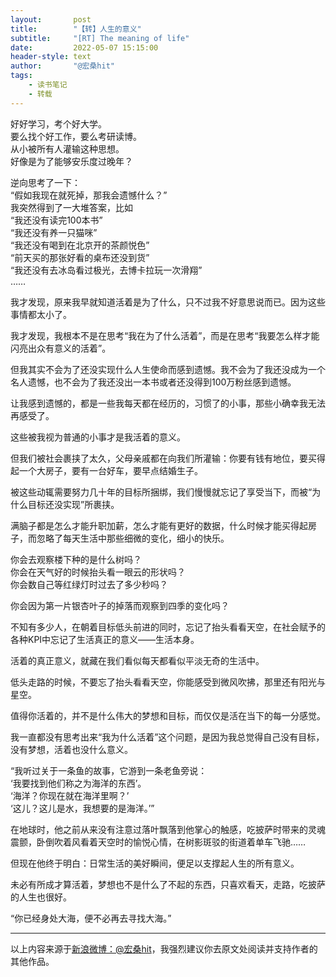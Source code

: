 ```yaml
---
layout:       post
title:        "【转】人生的意义"
subtitle:     "[RT] The meaning of life"
date:         2022-05-07 15:15:00
header-style: text
author:       "@宏桑hit"
tags:
    - 读书笔记
    - 转载
---
```

好好学习，考个好大学。  
要么找个好工作，要么考研读博。  
从小被所有人灌输这种思想。  
好像是为了能够安乐度过晚年？  

逆向思考了一下：  
“假如我现在就死掉，那我会遗憾什么？”  
我突然得到了一大堆答案，比如  
“我还没有读完100本书”  
“我还没有养一只猫咪”  
“我还没有喝到在北京开的茶颜悦色”  
“前天买的那张好看的桌布还没到货”  
“我还没有去冰岛看过极光，去博卡拉玩一次滑翔”  
……  

我才发现，原来我早就知道活着是为了什么，只不过我不好意思说而已。因为这些事情都太小了。  

我才发现，我根本不是在思考“我在为了什么活着”，而是在思考“我要怎么样才能闪亮出众有意义的活着”。  

但我其实不会为了还没实现什么人生使命而感到遗憾。我不会为了我还没成为一个名人遗憾，也不会为了我还没出一本书或者还没得到100万粉丝感到遗憾。  

让我感到遗憾的，都是一些我每天都在经历的，习惯了的小事，那些小确幸我无法再感受了。  

这些被我视为普通的小事才是我活着的意义。  

但我们被社会裹挟了太久，父母亲戚都在向我们所灌输：你要有钱有地位，要买得起一个大房子，要有一台好车，要早点结婚生子。  

被这些动辄需要努力几十年的目标所捆绑，我们慢慢就忘记了享受当下，而被“为什么目标还没实现”所裹挟。  

满脑子都是怎么才能升职加薪，怎么才能有更好的数据，什么时候才能买得起房子，而忽略了每天生活中那些细微的变化，细小的快乐。  

你会去观察楼下种的是什么树吗？  
你会在天气好的时候抬头看一眼云的形状吗？  
你会数自己等红绿灯时过去了多少秒吗？  

你会因为第一片银杏叶子的掉落而观察到四季的变化吗？  

不知有多少人，在朝着目标低头前进的同时，忘记了抬头看看天空，在社会赋予的各种KPI中忘记了生活真正的意义——生活本身。  

活着的真正意义，就藏在我们看似每天都看似平淡无奇的生活中。  

低头走路的时候，不要忘了抬头看看天空，你能感受到微风吹拂，那里还有阳光与星空。  

值得你活着的，并不是什么伟大的梦想和目标，而仅仅是活在当下的每一分感觉。  

我一直都没有思考出来“我为什么活着”这个问题，是因为我总觉得自己没有目标，没有梦想，活着也没什么意义。

“我听过关于一条鱼的故事，它游到一条老鱼旁说：  
‘我要找到他们称之为海洋的东西’。  
‘海洋？你现在就在海洋里啊？’  
‘这儿？这儿是水，我想要的是海洋。’”  

在地球时，他之前从来没有注意过落叶飘落到他掌心的触感，吃披萨时带来的灵魂震颤，卧倒吹着风看着天空时的愉悦心情，在树影斑驳的街道着单车飞驰……

但现在他终于明白：日常生活的美好瞬间，便足以支撑起人生的所有意义。

未必有所成才算活着，梦想也不是什么了不起的东西，只喜欢看天，走路，吃披萨的人生也很好。

“你已经身处大海，便不必再去寻找大海。”

---

以上内容来源于[新浪微博：@宏桑hit](https://weibo.com/1917062463/LrUcgzhGI)，我强烈建议你去原文处阅读并支持作者的其他作品。